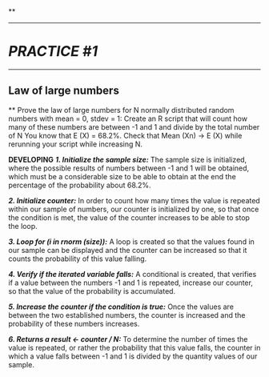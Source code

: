 **
***

# ***PRACTICE #1***

***
## Law of large numbers

**
Prove the law of large numbers for N normally distributed random numbers with mean = 0, stdev = 1:
Create an R script that will count how many of these numbers are between -1 and 1 and divide by the total number of N
You know that E (X) = 68.2%. Check that Mean (Xn) -> E (X) while rerunning your script while increasing N.

**DEVELOPING**
***1. Initialize the sample size:*** The sample size is initialized, where the possible results of numbers between -1 and 1 will be obtained, which must be a considerable size to be able to obtain at the end the percentage of the probability about 68.2%.

***2. Initialize counter:*** In order to count how many times the value is repeated within our sample of numbers, our counter is initialized by one, so that once the condition is met, the value of the counter increases to be able to stop the loop.

***3. Loop for (i in rnorm (size)):*** A loop is created so that the values ​​found in our sample can be displayed and the counter can be increased so that it counts the probability of this value falling.

***4. Verify if the iterated variable falls:*** A conditional is created, that verifies if a value between the numbers -1 and 1 is repeated, increase our counter, so that the value of the probability is accumulated.

***5. Increase the counter if the condition is true:*** Once the values ​​are between the two established numbers, the counter is increased and the probability of these numbers increases.

***6. Returns a result <- counter / N:*** To determine the number of times the value is repeated, or rather the probability that this value falls, the counter in which a value falls between -1 and 1 is divided by the quantity values ​​of our sample.
